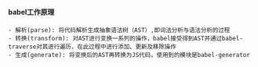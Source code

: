 #### babel工作原理
    - 解析(parse): 将代码解析生成抽象语法树（AST）,即词法分析与语法分析的过程
    - 转换(transform): 对AST进行变换一系列的操作，babel接受得到AST并通过babel-traverse对其进行遍历，在此过程中进行添加、更新及移除操作
    - 生成(generate): 将变换后的AST再转换为JS代码，使用到的模块是babel-generator